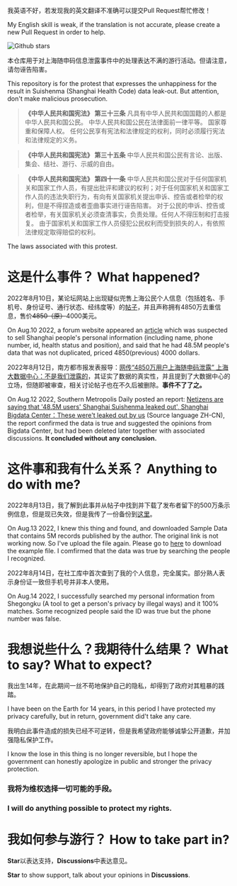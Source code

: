 我英语不好，若发现我的英文翻译不准确可以提交Pull Request帮忙修改！

My English skill is weak, if the translation is not accurate, please create a new Pull Request in order to help.

![Github stars](https://img.shields.io/github/stars/MineCreeper86/SuishenmaProtest.svg)

本仓库用于对上海随申码信息泄露事件中的处理表达不满的游行活动。但请注意，请勿诬告陷害。

This repository is for the protest that expresses the unhappiness for the result in Suishenma (Shanghai Health Code) data leak-out. But attention, don't make malicious prosecution.

> **《中华人民共和国宪法》 第三十三条** 凡具有中华人民共和国国籍的人都是中华人民共和国公民。
中华人民共和国公民在法律面前一律平等。
国家尊重和保障人权。
任何公民享有宪法和法律规定的权利，同时必须履行宪法和法律规定的义务。

> **《中华人民共和国宪法》 第三十五条** 中华人民共和国公民有言论、出版、集会、结社、游行、示威的自由。

> **《中华人民共和国宪法》 第四十一条** 中华人民共和国公民对于任何国家机关和国家工作人员，有提出批评和建议的权利；对于任何国家机关和国家工作人员的违法失职行为，有向有关国家机关提出申诉、控告或者检举的权利，但是不得捏造或者歪曲事实进行诬告陷害。
对于公民的申诉、控告或者检举，有关国家机关必须查清事实，负责处理。任何人不得压制和打击报复。
由于国家机关和国家工作人员侵犯公民权利而受到损失的人，有依照法律规定取得赔偿的权利。

The laws associated with this protest.

# 这是什么事件？ What happened?

2022年8月10日，某论坛网站上出现疑似兜售上海公民个人信息（包括姓名、手机号、身份证号、通行状态、经纬度等）的[帖子](https://breached.to/Thread-VERIFIED-Shanghai-Suishenma-%E9%9A%8F%E7%94%B3%E7%A0%81-QR-code-48-5M-unique-users)，并且声称拥有4850万去重信息，售价~~4850（原）~~4000美元。

On Aug.10 2022, a forum website appeared an [article](https://breached.to/Thread-VERIFIED-Shanghai-Suishenma-%E9%9A%8F%E7%94%B3%E7%A0%81-QR-code-48-5M-unique-users) which was suspected to sell Shanghai people's personal information (including name, phone number, id, health status and position), and said that he had 48.5M people's data that was not duplicated, priced 4850(previous) 4000 dollars.

2022年8月12日，南方都市报发表报导：[网传“4850万用户上海随申码泄露” 上海大数据中心：不是我们泄露的](https://chinadigitaltimes.net/chinese/685610.html)，其证实了数据的真实性，并且提到了大数据中心的立场，但随即被审查，相关讨论帖子也在不久后被删除。**事件不了了之。**

On Aug.12 2022, Southern Metropolis Daily posted an report: [Netizens are saying that '48.5M users' Shanghai Suishenma leaked out', Shanghai Bigdata Center：These were't leaked out by us](https://chinadigitaltimes.net/chinese/685610.html) (Source language ZH-CN), the report confirmed the data is true and suggested the opinions from Bigdata Center, but had been deleted later together with associated discussions. **It concluded without any conclusion.**

# 这件事和我有什么关系？ Anything to do with me?

2022年8月13日，我了解到此事并从帖子中找到并下载了发布者留下的500万条示例信息，但是现已失效，但是我传了一份备份到[这里](https://mega.nz/file/BTNxhZbS#gfS9lEJsmuXc9dmSmiZ0bxgBplGa__OCiBE9MuzS-N8)。

On Aug.13 2022, I knew this thing and found, and downloaded Sample Data that contains 5M records published by the author. The original link is not working now. So I've upload the file again. Please go to [here](https://mega.nz/file/BTNxhZbS#gfS9lEJsmuXc9dmSmiZ0bxgBplGa__OCiBE9MuzS-N8) to download the example file. I comfirmed that the data was true by searching the people I recognized.

2022年8月14日，在社工库中首次查到了我的个人信息，完全属实。部分熟人表示身份证一致但手机号并非本人使用。

On Aug.14 2022, I successfully searched my personal information from Shegongku (A tool to get a person's privacy by illegal ways) and it 100% matches. Some recognized people said the ID was true but the phone number was false.

# 我想说些什么？我期待什么结果？ What to say? What to expect?

我出生14年，在此期间一丝不苟地保护自己的隐私，却得到了政府对其粗暴的践踏。

I have been on the Earth for 14 years, in this period I have protected my privacy carefully, but in return, government did't take any care.

我明白此事件造成的损失已经不可逆转，但是我希望政府能够诚挚公开道歉，并加强隐私保护工作。

I know the lose in this thing is no longer reversible, but I hope the government can honestly apologize in public and stronger the privacy protection.

### 我将为维权选择一切可能的手段。

### I will do anything possible to protect my rights.

# 我如何参与游行？ How to take part in?

**Star**以表达支持，**Discussions**中表达意见。

**Star** to show support, talk about your opinions in **Discussions**.
